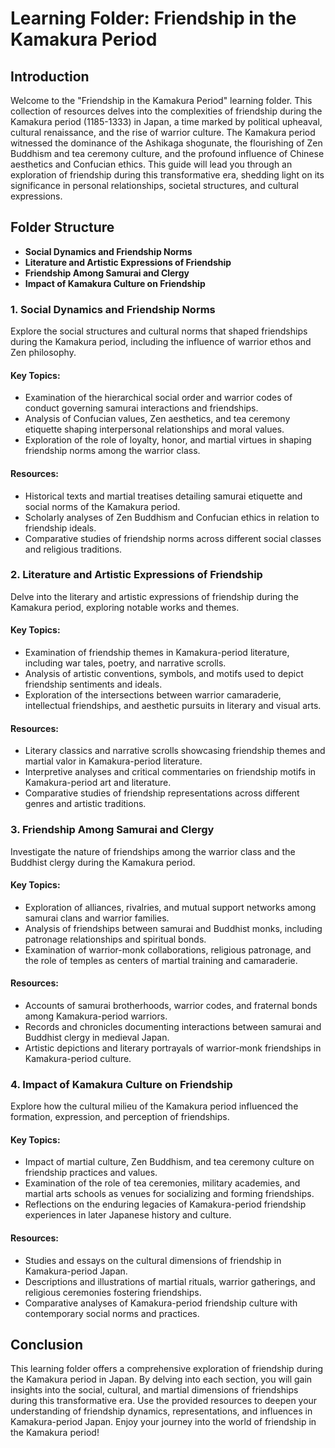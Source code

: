 # Learning Folder: Friendship in the Kamakura Period

## Introduction
Welcome to the "Friendship in the Kamakura Period" learning folder. This collection of resources delves into the complexities of friendship during the Kamakura period (1185-1333) in Japan, a time marked by political upheaval, cultural renaissance, and the rise of warrior culture. The Kamakura period witnessed the dominance of the Ashikaga shogunate, the flourishing of Zen Buddhism and tea ceremony culture, and the profound influence of Chinese aesthetics and Confucian ethics. This guide will lead you through an exploration of friendship during this transformative era, shedding light on its significance in personal relationships, societal structures, and cultural expressions.

## Folder Structure
- **Social Dynamics and Friendship Norms**
- **Literature and Artistic Expressions of Friendship**
- **Friendship Among Samurai and Clergy**
- **Impact of Kamakura Culture on Friendship**

### 1. Social Dynamics and Friendship Norms
Explore the social structures and cultural norms that shaped friendships during the Kamakura period, including the influence of warrior ethos and Zen philosophy.

#### Key Topics:
- Examination of the hierarchical social order and warrior codes of conduct governing samurai interactions and friendships.
- Analysis of Confucian values, Zen aesthetics, and tea ceremony etiquette shaping interpersonal relationships and moral values.
- Exploration of the role of loyalty, honor, and martial virtues in shaping friendship norms among the warrior class.

#### Resources:
- Historical texts and martial treatises detailing samurai etiquette and social norms of the Kamakura period.
- Scholarly analyses of Zen Buddhism and Confucian ethics in relation to friendship ideals.
- Comparative studies of friendship norms across different social classes and religious traditions.

### 2. Literature and Artistic Expressions of Friendship
Delve into the literary and artistic expressions of friendship during the Kamakura period, exploring notable works and themes.

#### Key Topics:
- Examination of friendship themes in Kamakura-period literature, including war tales, poetry, and narrative scrolls.
- Analysis of artistic conventions, symbols, and motifs used to depict friendship sentiments and ideals.
- Exploration of the intersections between warrior camaraderie, intellectual friendships, and aesthetic pursuits in literary and visual arts.

#### Resources:
- Literary classics and narrative scrolls showcasing friendship themes and martial valor in Kamakura-period literature.
- Interpretive analyses and critical commentaries on friendship motifs in Kamakura-period art and literature.
- Comparative studies of friendship representations across different genres and artistic traditions.

### 3. Friendship Among Samurai and Clergy
Investigate the nature of friendships among the warrior class and the Buddhist clergy during the Kamakura period.

#### Key Topics:
- Exploration of alliances, rivalries, and mutual support networks among samurai clans and warrior families.
- Analysis of friendships between samurai and Buddhist monks, including patronage relationships and spiritual bonds.
- Examination of warrior-monk collaborations, religious patronage, and the role of temples as centers of martial training and camaraderie.

#### Resources:
- Accounts of samurai brotherhoods, warrior codes, and fraternal bonds among Kamakura-period warriors.
- Records and chronicles documenting interactions between samurai and Buddhist clergy in medieval Japan.
- Artistic depictions and literary portrayals of warrior-monk friendships in Kamakura-period culture.

### 4. Impact of Kamakura Culture on Friendship
Explore how the cultural milieu of the Kamakura period influenced the formation, expression, and perception of friendships.

#### Key Topics:
- Impact of martial culture, Zen Buddhism, and tea ceremony culture on friendship practices and values.
- Examination of the role of tea ceremonies, military academies, and martial arts schools as venues for socializing and forming friendships.
- Reflections on the enduring legacies of Kamakura-period friendship experiences in later Japanese history and culture.

#### Resources:
- Studies and essays on the cultural dimensions of friendship in Kamakura-period Japan.
- Descriptions and illustrations of martial rituals, warrior gatherings, and religious ceremonies fostering friendships.
- Comparative analyses of Kamakura-period friendship culture with contemporary social norms and practices.

## Conclusion
This learning folder offers a comprehensive exploration of friendship during the Kamakura period in Japan. By delving into each section, you will gain insights into the social, cultural, and martial dimensions of friendships during this transformative era. Use the provided resources to deepen your understanding of friendship dynamics, representations, and influences in Kamakura-period Japan. Enjoy your journey into the world of friendship in the Kamakura period!
